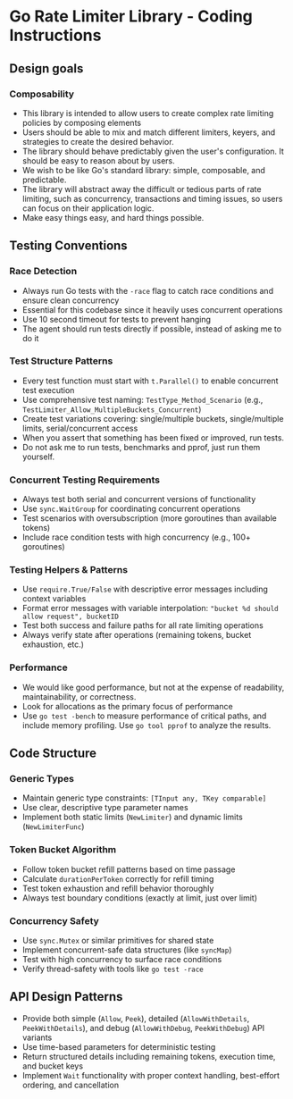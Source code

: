 # Go Rate Limiter Library - Coding Instructions

## Design goals

### Composability
- This library is intended to allow users to create complex rate limiting policies by composing elements
- Users should be able to mix and match different limiters, keyers, and strategies to create the desired behavior.
- The library should behave predictably given the user's configuration. It should be easy to reason about by users.
- We wish to be like Go's standard library: simple, composable, and predictable.
- The library will abstract away the difficult or tedious parts of rate limiting, such as concurrency, transactions and timing issues, so users can focus on their application logic.
- Make easy things easy, and hard things possible.

## Testing Conventions

### Race Detection
- Always run Go tests with the `-race` flag to catch race conditions and ensure clean concurrency
- Essential for this codebase since it heavily uses concurrent operations
- Use 10 second timeout for tests to prevent hanging
- The agent should run tests directly if possible, instead of asking me to do it

### Test Structure Patterns
- Every test function must start with `t.Parallel()` to enable concurrent test execution
- Use comprehensive test naming: `TestType_Method_Scenario` (e.g., `TestLimiter_Allow_MultipleBuckets_Concurrent`)
- Create test variations covering: single/multiple buckets, single/multiple limits, serial/concurrent access
- When you assert that something has been fixed or improved, run tests.
- Do not ask me to run tests, benchmarks and pprof, just run them yourself.

### Concurrent Testing Requirements
- Always test both serial and concurrent versions of functionality
- Use `sync.WaitGroup` for coordinating concurrent operations
- Test scenarios with oversubscription (more goroutines than available tokens)
- Include race condition tests with high concurrency (e.g., 100+ goroutines)

### Testing Helpers & Patterns
- Use `require.True/False` with descriptive error messages including context variables
- Format error messages with variable interpolation: `"bucket %d should allow request", bucketID`
- Test both success and failure paths for all rate limiting operations
- Always verify state after operations (remaining tokens, bucket exhaustion, etc.)

### Performance
- We would like good performance, but not at the expense of readability, maintainability, or correctness.
- Look for allocations as the primary focus of performance
- Use `go test -bench` to measure performance of critical paths, and include memory profiling. Use `go tool pprof` to analyze the results.

## Code Structure

### Generic Types
- Maintain generic type constraints: `[TInput any, TKey comparable]`
- Use clear, descriptive type parameter names
- Implement both static limits (`NewLimiter`) and dynamic limits (`NewLimiterFunc`)

### Token Bucket Algorithm
- Follow token bucket refill patterns based on time passage
- Calculate `durationPerToken` correctly for refill timing
- Test token exhaustion and refill behavior thoroughly
- Always test boundary conditions (exactly at limit, just over limit)

### Concurrency Safety
- Use `sync.Mutex` or similar primitives for shared state
- Implement concurrent-safe data structures (like `syncMap`)
- Test with high concurrency to surface race conditions
- Verify thread-safety with tools like `go test -race`

## API Design Patterns
- Provide both simple (`Allow`, `Peek`), detailed (`AllowWithDetails`, `PeekWithDetails`), and debug (`AllowWithDebug`, `PeekWithDebug`) API variants
- Use time-based parameters for deterministic testing
- Return structured details including remaining tokens, execution time, and bucket keys
- Implement `Wait` functionality with proper context handling, best-effort ordering, and cancellation
